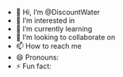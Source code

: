 - 👋 Hi, I’m @DiscountWater
- 👀 I’m interested in
- 🌱 I’m currently learning
- 💞️ I’m looking to collaborate on
- 📫 How to reach me
- 😄 Pronouns:
- ⚡ Fun fact:

<!---
DiscountWater/DiscountWater is a ✨ special ✨ repository because its `README.md` (this file) appears on your GitHub profile.
You can click the Preview link to take a look at your changes.
--->
